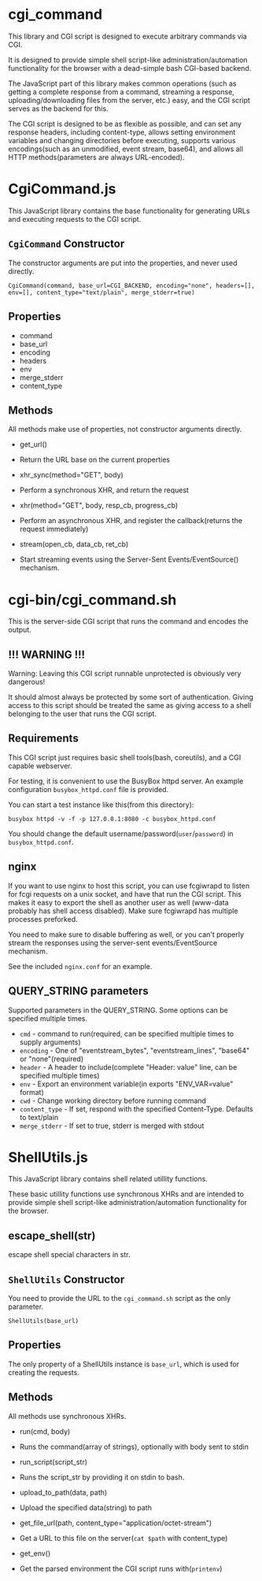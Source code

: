 # cgi_command

This library and CGI script is designed to execute arbitrary commands via CGI.

It is designed to provide simple shell script-like administration/automation
functionality for the browser with a dead-simple bash CGI-based backend.

The JavaScript part of this library makes common operations
(such as getting a complete response from a command, streaming a response,
uploading/downloading files from the server, etc.)
easy, and the CGI script serves as the backend for this.

The CGI script is designed to be as flexible as possible,
and can set any response headers, including content-type, allows setting
environment variables and changing directories before executing,
supports various encodings(such as an unmodified, event stream, base64),
and allows all HTTP methods(parameters are always URL-encoded).



# CgiCommand.js

This JavaScript library contains the base functionality for generating URLs and
executing requests to the CGI script.


## `CgiCommand` Constructor

The constructor arguments are put into the properties, and never used directly.

```
CgiCommand(command, base_url=CGI_BACKEND, encoding="none", headers=[], env=[], content_type="text/plain", merge_stderr=true)
```


## Properties

 * command
 * base_url
 * encoding
 * headers
 * env
 * merge_stderr
 * content_type


## Methods

All methods make use of properties, not constructor arguments directly.

 * get_url()
  - Return the URL base on the current properties
 * xhr_sync(method="GET", body)
  - Perform a synchronous XHR, and return the request
 * xhr(method="GET", body, resp_cb, progress_cb)
  - Perform an asynchronous XHR, and register the callback(returns the request immediately)
 * stream(open_cb, data_cb, ret_cb)
  - Start streaming events using the Server-Sent Events/EventSource() mechanism.


# cgi-bin/cgi_command.sh

This is the server-side CGI script that runs the command and encodes the output.


## !!! WARNING !!!

Warning: Leaving this CGI script runnable unprotected is obviously very dangerous!

It should almost always be protected by some sort of authentication.
Giving access to this script should be treated the same as giving access to
a shell belonging to the user that runs the CGI script.


## Requirements

This CGI script just requires basic shell tools(bash, coreutils), and a
CGI capable webserver.

For testing, it is convenient to use the BusyBox httpd server.
An example configuration `busybox_httpd.conf` file is provided.

You can start a test instance like this(from this directory):

```
busybox httpd -v -f -p 127.0.0.1:8080 -c busybox_httpd.conf
```

You should change the default username/password(`user`/`password`) in `busybox_httpd.conf`.


## nginx

If you want to use nginx to host this script, you can use fcgiwrapd to listen
for fcgi requests on a unix socket, and have that run the CGI script.
This makes it easy to export the shell as another user as well
(www-data probably has shell access disabled). Make sure fcgiwrapd has multiple
processes preforked.

You need to make sure to disable buffering as well, or you can't properly
stream the responses using the server-sent events/EventSource mechanism.

See the included `nginx.conf` for an example.


## QUERY_STRING parameters

Supported parameters in the QUERY_STRING. Some options can be specified multiple times.

 * `cmd` - command to run(required, can be specified multiple times to supply arguments)
 * `encoding` - One of "eventstream_bytes", "eventstream_lines", "base64" or "none"(required)
 * `header` - A header to include(complete "Header: value" line, can be specified multiple times)
 * `env` - Export an environment variable(in exports "ENV_VAR=value" format)
 * `cwd` - Change working directory before running command
 * `content_type` - If set, respond with the specified Content-Type. Defaults to text/plain
 * `merge_stderr` - If set to true, stderr is merged with stdout



# ShellUtils.js

This JavaScript library contains shell related utillity functions.

These basic utillity functions use synchronous XHRs and are intended to provide
simple shell script-like administration/automation functionality for the browser.


## escape_shell(str) 

escape shell special characters in str.


## `ShellUtils` Constructor

You need to provide the URL to the `cgi_command.sh` script as the only parameter.

```
ShellUtils(base_url)
```


## Properties

The only property of a ShellUtils instance is `base_url`, which is used for
creating the requests.


## Methods

All methods use synchronous XHRs.

 * run(cmd, body)
  - Runs the command(array of strings), optionally with body sent to stdin
 * run_script(script_str)
  - Runs the script_str by providing it on stdin to bash.
 * upload_to_path(data, path)
  - Upload the specified data(string) to path
 * get_file_url(path, content_type="application/octet-stream")
  - Get a URL to this file on the server(`cat $path` with content_type)
 * get_env()
  - Get the parsed environment the CGI script runs with(`printenv`)
